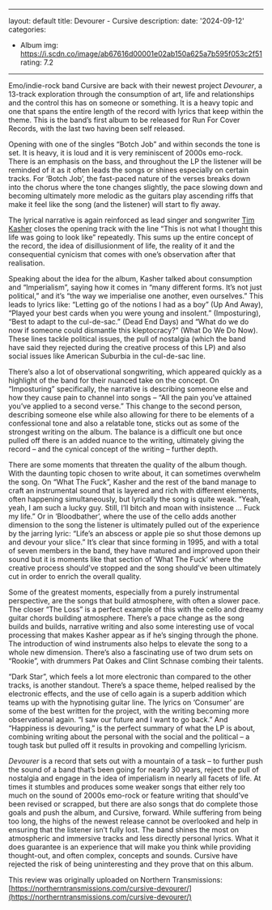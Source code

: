 ﻿
---
layout: default
title: Devourer - Cursive
description:
date: '2024-09-12'
categories:
  - Album
img: https://i.scdn.co/image/ab67616d00001e02ab150a625a7b595f053c2f51
rating: 7.2
---


Emo/indie-rock band Cursive are back with their newest project  _Devourer_, a 13-track exploration through the consumption of art, life and relationships and the control this has on someone or something. It is a heavy topic and one that spans the entire length of the record with lyrics that keep within the theme. This is the band’s first album to be released for Run For Cover Records, with the last two having been self released.

Opening with one of the singles “Botch Job” and within seconds the tone is set. It is heavy, it is loud and it is very reminiscent of 2000s emo-rock. There is an emphasis on the bass, and throughout the LP the listener will be reminded of it as it often leads the songs or shines especially on certain tracks. For ‘Botch Job’, the fast-paced nature of the verses breaks down into the chorus where the tone changes slightly, the pace slowing down and becoming ultimately more melodic as the guitars play ascending riffs that make it feel like the song (and the listener) will start to fly away.

The lyrical narrative is again reinforced as lead singer and songwriter  [Tim Kasher](https://northerntransmissions.com/tim-kasher-shares-new-video-secret/)  closes the opening track with the line “This is not what I thought this life was going to look like” repeatedly. This sums up the entire concept of the record, the idea of disillusionment of life, the reality of it and the consequential cynicism that comes with one’s observation after that realisation.

Speaking about the idea for the album, Kasher talked about consumption and “Imperialism”, saying how it comes in “many different forms. It’s not just political,” and it’s “the way we imperialise one another, even ourselves.” This leads to lyrics like: “Letting go of the notions I had as a boy” (Up And Away), “Played your best cards when you were young and insolent.” (Imposturing), “Best to adapt to the cul-de-sac.” (Dead End Days) and “What do we do now if someone could dismantle this kleptocracy?” (What Do We Do Now). These lines tackle political issues, the pull of nostalgia (which the band have said they rejected during the creative process of this LP) and also social issues like American Suburbia in the cul-de-sac line.

There’s also a lot of observational songwriting, which appeared quickly as a highlight of the band for their nuanced take on the concept. On “Imposturing” specifically, the narrative is describing someone else and how they cause pain to channel into songs – “All the pain you’ve attained you’ve applied to a second verse.” This change to the second person, describing someone else while also allowing for there to be elements of a confessional tone and also a relatable tone, sticks out as some of the strongest writing on the album. The balance is a difficult one but once pulled off there is an added nuance to the writing, ultimately giving the record – and the cynical concept of the writing – further depth.

There are some moments that threaten the quality of the album though. With the daunting topic chosen to write about, it can sometimes overwhelm the song. On “What The Fuck”, Kasher and the rest of the band manage to craft an instrumental sound that is layered and rich with different elements, often happening simultaneously, but lyrically the song is quite weak. “Yeah, yeah, I am such a lucky guy. Still, I’ll bitch and moan with insistence … Fuck my life.” Or in ‘Bloodbather’, where the use of the cello adds another dimension to the song the listener is ultimately pulled out of the experience by the jarring lyric: “Life’s an abscess or apple pie so shut those demons up and devour your slice.” It’s clear that since forming in 1995, and with a total of seven members in the band, they have matured and improved upon their sound but it is moments like that section of ‘What The Fuck’ where the creative process should’ve stopped and the song should’ve been ultimately cut in order to enrich the overall quality.

Some of the greatest moments, especially from a purely instrumental perspective, are the songs that build atmosphere, with often a slower pace. The closer “The Loss” is a perfect example of this with the cello and dreamy guitar chords building atmosphere. There’s a pace change as the song builds and builds, narrative writing and also some interesting use of vocal processing that makes Kasher appear as if he’s singing through the phone. The introduction of wind instruments also helps to elevate the song to a whole new dimension. There’s also a fascinating use of two drum sets on “Rookie”, with drummers Pat Oakes and Clint Schnase combing their talents.

“Dark Star”, which feels a lot more electronic than compared to the other tracks, is another standout. There’s a space theme, helped realised by the electronic effects, and the use of cello again is a superb addition which teams up with the hypnotising guitar line. The lyrics on ‘Consumer’ are some of the best written for the project, with the writing becoming more observational again. “I saw our future and I want to go back.” And “Happiness is devouring,” is the perfect summary of what the LP is about, combining writing about the personal with the social and the political – a tough task but pulled off it results in provoking and compelling lyricism.

_Devourer_  is a record that sets out with a mountain of a task – to further push the sound of a band that’s been going for nearly 30 years, reject the pull of nostalgia and engage in the idea of imperialism in nearly all facets of life. At times it stumbles and produces some weaker songs that either rely too much on the sound of 2000s emo-rock or feature writing that should’ve been revised or scrapped, but there are also songs that do complete those goals and push the album, and Cursive, forward. While suffering from being too long, the highs of the newest release cannot be overlooked and help in ensuring that the listener isn’t fully lost. The band shines the most on atmospheric and immersive tracks and less directly personal lyrics. What it does guarantee is an experience that will make you think while providing thought-out, and often complex, concepts and sounds. Cursive have rejected the risk of being uninteresting and they prove that on this album.

This review was originally uploaded on Northern Transmissions: [https://northerntransmissions.com/cursive-devourer/](https://northerntransmissions.com/cursive-devourer/)

